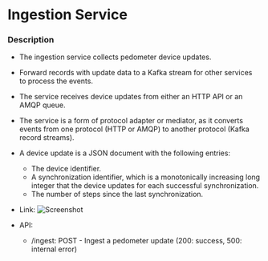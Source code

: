 # Ingestion Service

### Description
+ The ingestion service collects pedometer device updates.
+ Forward records with update data to a Kafka stream for other services to process the events.
+ The service receives device updates from either an HTTP API or an AMQP queue.
+ The service is a form of protocol adapter or mediator, as it converts events from one protocol (HTTP or AMQP) to another protocol (Kafka record streams).

+ A device update is a JSON document with the following entries:
  + The device identifier.
  + A synchronization identifier, which is a monotonically increasing long integer that the device updates for each successful synchronization.
  + The number of steps since the last synchronization.

+ Link: ![Screenshot](./ingest-service/src/main/resources/images/ingestion_service_architecture.png")

+ API:
  + /ingest: POST - Ingest a pedometer update (200: success, 500: internal error)
